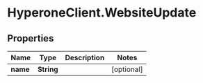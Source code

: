 # HyperoneClient.WebsiteUpdate

## Properties

Name | Type | Description | Notes
------------ | ------------- | ------------- | -------------
**name** | **String** |  | [optional] 


